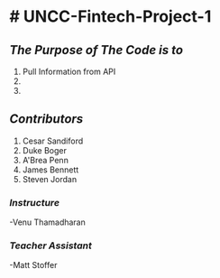 <H1># UNCC-Fintech-Project-1</H1>
<H2><em><strong>The Purpose of The Code is to</strong></em></H2>
<ol>
  <li>Pull Information from API </li>
  <li> </li>
  <li> </li>
</ol>

<H2><em><strong>Contributors</strong></em></H2>
<ol>
  <li>Cesar Sandiford</li>
  <li>Duke Boger</li>
  <li>A'Brea Penn</li>
  <li>James Bennett</li>
  <li>Steven Jordan</li>
</ol>



<H3><em><strong>Instructure</strong></em></H3>
-Venu Thamadharan
<H3><em><strong>Teacher Assistant</strong></em></H3>
-Matt Stoffer
